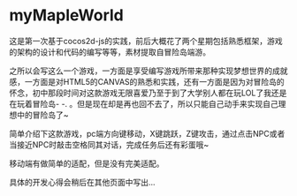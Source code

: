 # myMapleWorld
这是第一次基于cocos2d-js的实践，前后大概花了两个星期包括熟悉框架，游戏的架构的设计和代码的编写等等，素材提取自冒险岛端游。

之所以会写这么一个游戏，一方面是享受编写游戏所带来那种实现梦想世界的成就感，一方面是对HTML5的CANVAS的熟悉和实践，还有一方面是因为对冒险岛的怀念，初中那段时间对这款游戏无限喜爱乃至于到了大学别人都在玩LOL了我还是在玩着冒险岛- -. 。但是现在却是再也回不去了，所以只能自己动手来实现自己理想中的冒险岛了~

简单介绍下这款游戏，pc端方向键移动，X键跳跃，Z键攻击，通过点击NPC或者当接近NPC时敲击空格同其对话，完成任务后还有彩蛋哦~

移动端有做简单的适配，但是没有完美适配。

具体的开发心得会稍后在其他页面中写出...
